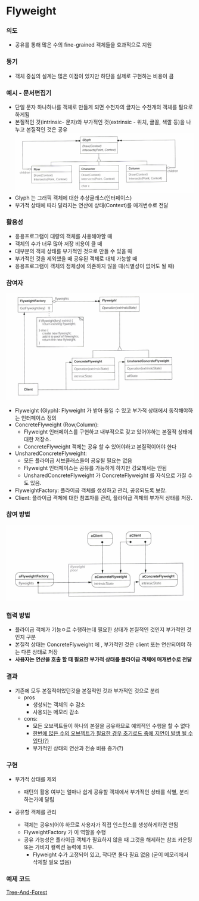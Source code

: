 # Flyweight

###  의도

- 공유를 통해 많은 수의 fine-grained 객체들을 효과적으로 지원  

### 동기

- 객체 중심의 설계는 많은 이점이 있지만 하단을 실제로 구현하는 비용이 큼 

### 예시 - 문서편집기

- 단일 문자 하나하나를 객체로 만들게 되면 수천자의 글자는 수천개의 객체를 필요로 하게됨
- 본질적인 것(intrinsic- 문자)와 부가적인 것(extrinsic - 위치, 글꼴, 색깔 등)을 나누고 본질적인 것은 공유
![./text-editor.png](text-editor.png)    
- Glyph 는 그래픽 객체에 대한 추상글래스(인터페이스)
- 부가적 상태에 따라 달라지는 연산에 상태(Context)를 매개변수로 전달
    
### 활용성
- 응용프로그램이 대량의 객체를 사용해야할 때
- 객체의 수가 너무 많아 저장 비용이 클 때 
- 대부분의 객체 상태를 부가적인 것으로 만들 수 있을 때
- 부가적인 것을 제외했을 때 공유된 객체로 대체 가능할 때
- 응용프로그램이 객체의 정체성에 의존하지 않을 때(식별성이 없어도 될 때)

    

###  참여자
![./flyweight.png](flyweight.png)    
- Flyweight (Glyph): Flyweight 가 받아 들일 수 있고 부가적 상태에서 동작해야하는 인터페이스 정의
- ConcreteFlyweight (Row,Column): 
    - Flyweight 인터페이스를 구현하고 내부적으로 갖고 있어야하는 본질적 상태에 대한 저장소. 
    - ConcreteFlyweight 객체는 공유 할 수 있어야하고 본질적이어야 한다
- UnsharedConcreteFlyweight: 
    - 모든 플라이급 서브클래스들이 공유될 필요는 없음
    - Flyweight 인터페이스는 공유를 가능하게 하지만 강요해서는 안됨
    - UnsharedConcreteFlyweight 가 ConcreteFlyweight 를 자식으로 가질 수도 있음.
- FlyweightFactory: 플라이급 객체를 생성하고 관리, 공유되도록 보장.
- Client: 플라이급 객체에 대한 참조자를 관리, 플라이급 객체의 부가적 상태를 저장. 
 



### 참여 방법
![./flyweight-client.png](flyweight-client.png)        
    
### 협력 방법
- 플라이급 객체가 기능ㅇ르 수행하는데 필요한 상태가 본질적인 것인지 부가적인 것인지 구분
- 본질적 상태는 ConcreteFlyweight 에 , 부가적인 것은 client 또는 연산되어야 하는 다른 상태로 저장
- **사용자는 연산을 호출 할 때 필요한 부가적 상태를 플라이급 객체에 매개변수로 전달**
  
### 결과
- 기존에 모두 본질적이었던것을 본질적인 것과 부가적인 것으로 분리 
    - pros
        - 생성되는 객체의 수 감소
        - 사용되는 메모리 감소
    - cons: 
        - 모든 오브젝트들이 하나의 본질을 공유하므로 예외적인 수행을 할 수 없다
        - [한번에 많은 수의 오브젝트가 필요한 경우 초기로드 중에 지연이 발생 될 수 있다(?)](https://examples.javacodegeeks.com/core-java/java-flyweight-design-pattern-example/)
        - 부가적인 상태의 연산과 전송 비용 증가(?)


### 구현
- 부가적 상태를 제외
    - 패턴의 활용 여부는 얼마나 쉽게 공유할 객체에서 부가적인 상태를 식별, 분리 하는가에 달림
    
- 공유할 객체를 관리
    - 객체는 공유되어야 하므로 사용자가 직접 인스턴스를 생성하게하면 안됨
    - FlyweightFactory 가 이 역할을 수행
    - 공유 가능성은 플라이급 객체가 필요하지 않을 때 그것을 해제하는 참조 카운팅 또는 가비지 컬렉션 능력에 좌우.
        - Flyweight 수가 고정되어 있고, 작다면 둘다 필요 없음 (굳이 메모리에서 삭제할 필요 없음)
       
### 예제 코드

[Tree-And-Forest](https://refactoring.guru/design-patterns/flyweight/java/example)

